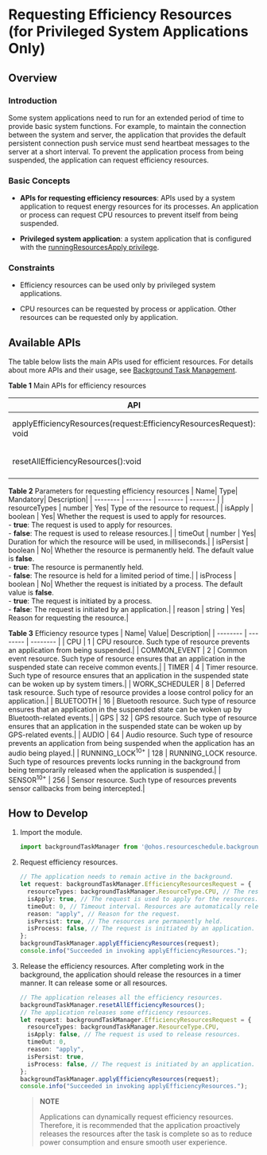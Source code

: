 # Requesting Efficiency Resources (for Privileged System Applications Only)

## Overview

### Introduction

Some system applications need to run for an extended period of time to provide basic system functions. For example, to maintain the connection between the system and server, the application that provides the default persistent connection push service must send heartbeat messages to the server at a short interval. To prevent the application process from being suspended, the application can request efficiency resources.

### Basic Concepts

- **APIs for requesting efficiency resources**: APIs used by a system application to request energy resources for its processes. An application or process can request CPU resources to prevent itself from being suspended.

- **Privileged system application**: a system application that is configured with the [runningResourcesApply privilege](../../device-dev/subsystems/subsys-app-privilege-config-guide.md#device-specific-application-privileges).

### Constraints

- Efficiency resources can be used only by privileged system applications.

- CPU resources can be requested by process or application. Other resources can be requested only by application.

## Available APIs

The table below lists the main APIs used for efficient resources. For details about more APIs and their usage, see [Background Task Management](../reference/apis/js-apis-resourceschedule-backgroundTaskManager.md).

**Table 1** Main APIs for efficiency resources

| API| Description|
| -------- | -------- |
| applyEfficiencyResources(request:EfficiencyResourcesRequest): void | Requests efficiency resources.|
| resetAllEfficiencyResources():void | Releases all efficiency resources.|

**Table 2** Parameters for requesting efficiency resources
| Name| Type| Mandatory| Description|
| -------- | -------- | -------- | -------- |
| resourceTypes | number | Yes| Type of the resource to request.|
| isApply | boolean | Yes| Whether the request is used to apply for resources.<br>- **true**: The request is used to apply for resources.<br>- **false**: The request is used to release resources.|
| timeOut | number | Yes| Duration for which the resource will be used, in milliseconds.|
| isPersist | boolean | No| Whether the resource is permanently held. The default value is **false**.<br>- **true**: The resource is permanently held.<br>- **false**: The resource is held for a limited period of time.|
| isProcess | boolean | No| Whether the request is initiated by a process. The default value is **false**.<br>- **true**: The request is initiated by a process.<br>- **false**: The request is initiated by an application.|
| reason | string | Yes| Reason for requesting the resource.|

**Table 3** Efficiency resource types
| Name| Value| Description|
| -------- | -------- | -------- |
| CPU | 1 | CPU resource. Such type of resource prevents an application from being suspended.|
| COMMON_EVENT | 2 | Common event resource. Such type of resource ensures that an application in the suspended state can receive common events.|
| TIMER | 4 | Timer resource. Such type of resource ensures that an application in the suspended state can be woken up by system timers.|
| WORK_SCHEDULER | 8 | Deferred task resource. Such type of resource provides a loose control policy for an application.|
| BLUETOOTH | 16 | Bluetooth resource. Such type of resource ensures that an application in the suspended state can be woken up by Bluetooth-related events.|
| GPS | 32 | GPS resource. Such type of resource ensures that an application in the suspended state can be woken up by GPS-related events.|
| AUDIO | 64 | Audio resource. Such type of resource prevents an application from being suspended when the application has an audio being played.|
| RUNNING_LOCK<sup>10+</sup> | 128 | RUNNING_LOCK resource. Such type of resources prevents locks running in the background from being temporarily released when the application is suspended.|
| SENSOR<sup>10+</sup> | 256 | Sensor resource. Such type of resources prevents sensor callbacks from being intercepted.|

## How to Develop

1. Import the module.

   ```ts
   import backgroundTaskManager from '@ohos.resourceschedule.backgroundTaskManager';
   ```

2. Request efficiency resources.

   ```ts
   // The application needs to remain active in the background.
   let request: backgroundTaskManager.EfficiencyResourcesRequest = {
     resourceTypes: backgroundTaskManager.ResourceType.CPU, // The resource type is CPU, which prevents the application process from being suspended.
     isApply: true, // The request is used to apply for the resources.
     timeOut: 0, // Timeout interval. Resources are automatically released when the timeout interval expires.
     reason: "apply", // Reason for the request.
     isPersist: true, // The resources are permanently held.
     isProcess: false, // The request is initiated by an application.
   };
   backgroundTaskManager.applyEfficiencyResources(request);
   console.info("Succeeded in invoking applyEfficiencyResources.");
   ```

3. Release the efficiency resources. After completing work in the background, the application should release the resources in a timer manner. It can release some or all resources.

   ```ts
   // The application releases all the efficiency resources.
   backgroundTaskManager.resetAllEfficiencyResources();
   // The application releases some efficiency resources.
   let request: backgroundTaskManager.EfficiencyResourcesRequest = {
     resourceTypes: backgroundTaskManager.ResourceType.CPU,
     isApply: false, // The request is used to release resources.
     timeOut: 0,
     reason: "apply",
     isPersist: true,
     isProcess: false, // The request is initiated by an application.
   };
   backgroundTaskManager.applyEfficiencyResources(request);
   console.info("Succeeded in invoking applyEfficiencyResources.");
   ```

   > **NOTE**
   >
   > Applications can dynamically request efficiency resources. Therefore, it is recommended that the application proactively releases the resources after the task is complete so as to reduce power consumption and ensure smooth user experience.
